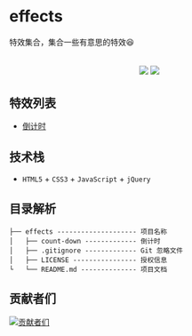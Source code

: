 # effects

特效集合，集合一些有意思的特效😆

<h2 align="center">
    <a href="http://effects.biaov.cn/"><img src="https://img.shields.io/badge/npm-1.1.0-blue" /></a>
    <a href="https://github.com/biaov/effects/blob/main/LICENSE"><img src="https://img.shields.io/github/license/biaov/effects.svg" /></a>
</h2>

## 特效列表

- [倒计时](http://effects.biaov.cn/pools/count-down/index.html)

## 技术栈

- `HTML5` + `CSS3` + `JavaScript` + `jQuery`

## 目录解析

```MD
├── effects -------------------- 项目名称
│   ├── count-down ------------- 倒计时
│   ├── .gitignore ------------- Git 忽略文件
│   ├── LICENSE ---------------- 授权信息
└   └── README.md -------------- 项目文档
```

## 贡献者们

[![贡献者们](https://contrib.rocks/image?repo=biaov/effects)](https://github.com/biaov/effects/graphs/contributors)
